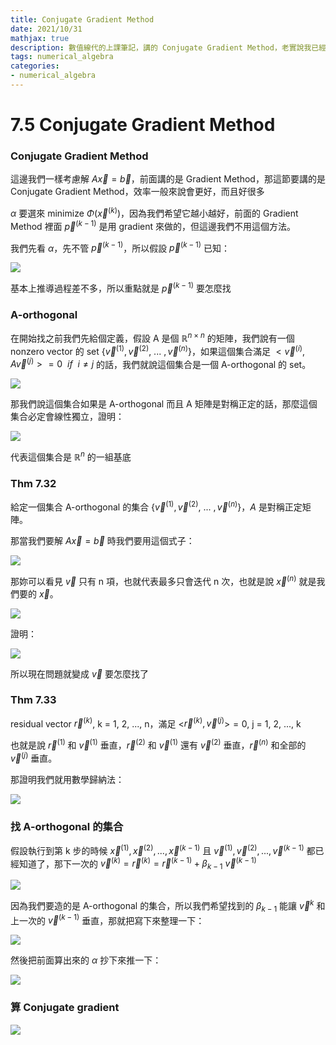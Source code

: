```yaml
---
title: Conjugate Gradient Method
date: 2021/10/31
mathjax: true
description: 數值線代的上課筆記，講的 Conjugate Gradient Method，老實說我已經忘光了
tags: numerical_algebra
categories:
- numerical_algebra
---
```


# 7.5 Conjugate Gradient Method

### Conjugate Gradient Method

這邊我們一樣考慮解 $A\vec x = \vec b$，前面講的是 Gradient Method，那這節要講的是 Conjugate Gradient Method，效率一般來說會更好，而且好很多

$\alpha$ 要選來 minimize $\Phi(\vec x^{(k)})$，因為我們希望它越小越好，前面的 Gradient Method 裡面 $\vec p^{(k-1)}$ 是用 gradient 來做的，但這邊我們不用這個方法。

我們先看 $\alpha$，先不管 $\vec p^{(k-1)}$，所以假設 $\vec p^{(k-1)}$ 已知：

![](https://i.imgur.com/eMKeK5Q.jpg)

基本上推導過程差不多，所以重點就是 $\vec p^{(k-1)}$ 要怎麼找

### A-orthogonal

在開始找之前我們先給個定義，假設 A 是個 $\mathbb{R}^{n\times n}$ 的矩陣，我們說有一個 nonzero vector 的 set $\{\vec v^{(1)}, \vec v^{(2)},\ ...\ , \vec v^{(n)}\}$，如果這個集合滿足 $<\vec v^{(i)}, A\vec v^{(j)}> = 0\  \ if\ \ i \ne j$ 的話，我們就說這個集合是一個 A-orthogonal 的 set。

![](https://i.imgur.com/yruJFp1.png)

那我們說這個集合如果是 A-orthogonal 而且 A 矩陣是對稱正定的話，那麼這個集合必定會線性獨立，證明：

![](https://i.imgur.com/Py7hbYz.jpg)

代表這個集合是 $\mathbb{R}^n$ 的一組基底

### Thm 7.32

給定一個集合 A-orthogonal 的集合 $\{\vec v^{(1)}, \vec v^{(2)},\ ...\ , \vec v^{(n)}\}$，$A$ 是對稱正定矩陣。

那當我們要解 $A\vec x = \vec b$ 時我們要用這個式子：

![](https://i.imgur.com/0SwpK03.png)

那妳可以看見 $\vec v$ 只有 n 項，也就代表最多只會迭代 n 次，也就是說 $\vec x^{(n)}$ 就是我們要的 $\vec x$。

![](https://i.imgur.com/BoKAiIk.png)

證明：

![](https://i.imgur.com/7jU8ZoQ.jpg)

所以現在問題就變成 $\vec v$ 要怎麼找了

### Thm 7.33

residual vector $\vec r^{(k)}$, k = 1, 2, ..., n，滿足 <$\vec r^{(k)}, \vec v^{(j)}$>$= 0$, j = 1, 2, ..., k

也就是說 $\vec r^{(1)}$ 和 $\vec v^{(1)}$ 垂直，$\vec r^{(2)}$ 和 $\vec v^{(1)}$ 還有 $\vec v^{(2)}$ 垂直，$\vec r^{(n)}$ 和全部的 $\vec v^{(j)}$ 垂直。

那證明我們就用數學歸納法：

![](https://i.imgur.com/aec9JWb.jpg)

### 找 A-orthogonal 的集合

假設執行到第 k 步的時候 $\vec x^{(1)}, \vec x^{(2)}, ... , \vec x^{(k-1)}$ 且 $\vec v^{(1)}, \vec v^{(2)}, ... , \vec v^{(k-1)}$ 都已經知道了，那下一次的 $\vec v^{(k)} = \vec r^{(k)} = \vec r^{(k-1)} + \beta_{k-1}\ \vec v^{(k-1)}$

![](https://i.imgur.com/ckjZQTy.png)

因為我們要造的是 A-orthogonal 的集合，所以我們希望找到的 $\beta_{k-1}$ 能讓 $\vec v^k$ 和上一次的 $\vec v^{(k-1)}$ 垂直，那就把寫下來整理一下：

![](https://i.imgur.com/JVCQTci.png)

然後把前面算出來的 $\alpha$ 抄下來推一下：

![](https://i.imgur.com/sv9fOQw.png)

### 算 Conjugate gradient

![](https://i.imgur.com/gsjvMql.jpg)